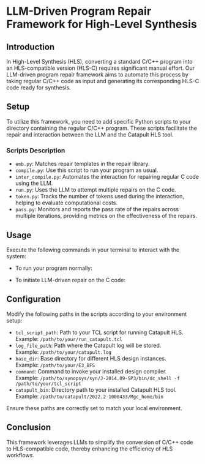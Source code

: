 # LLM-Driven Program Repair Framework for High-Level Synthesis

## Introduction
In High-Level Synthesis (HLS), converting a standard C/C++ program into an HLS-compatible version (HLS-C) requires significant manual effort. Our LLM-driven program repair framework aims to automate this process by taking regular C/C++ code as input and generating its corresponding HLS-C code ready for synthesis.

## Setup
To utilize this framework, you need to add specific Python scripts to your directory containing the regular C/C++ program. These scripts facilitate the repair and interaction between the LLM and the Catapult HLS tool.

### Scripts Description
- `emb.py`: Matches repair templates in the repair library.
- `compile.py`: Use this script to run your program as usual.
- `inter_compile.py`: Automates the interaction for repairing regular C code using the LLM.
- `run.py`: Uses the LLM to attempt multiple repairs on the C code.
- `token.py`: Tracks the number of tokens used during the interaction, helping to evaluate computational costs.
- `pass.py`: Monitors and reports the pass rate of the repairs across multiple iterations, providing metrics on the effectiveness of the repairs.

## Usage
Execute the following commands in your terminal to interact with the system:
- To run your program normally:  

- To initiate LLM-driven repair on the C code:  

## Configuration
Modify the following paths in the scripts according to your environment setup:
- `tcl_script_path`: Path to your TCL script for running Catapult HLS.  
Example: `/path/to/your/run_catapult.tcl`
- `log_file_path`: Path where the Catapult log will be stored.  
Example: `/path/to/your/catapult.log`
- `base_dir`: Base directory for different HLS design instances.  
Example: `/path/to/your/E3_BFS`
- `command`: Command to invoke your installed design compiler.  
Example: `/path/to/synopsys/syn/J-2014.09-SP3/bin/dc_shell -f /path/to/your/tcl_script`
- `catapult_bin`: Directory path to your installed Catapult HLS tool.  
Example: `/path/to/catapult/2022.2-1008433/Mgc_home/bin`

Ensure these paths are correctly set to match your local environment.

## Conclusion
This framework leverages LLMs to simplify the conversion of C/C++ code to HLS-compatible code, thereby enhancing the efficiency of HLS workflows.
